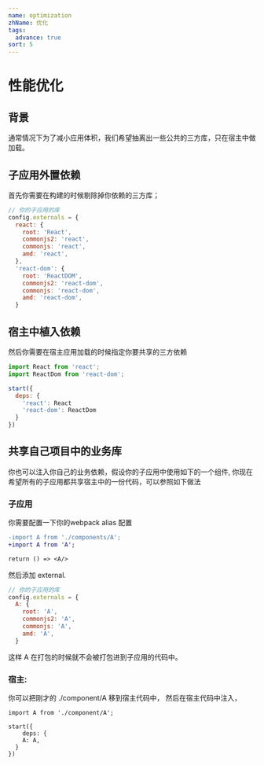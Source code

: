 ```yaml
---
name: optimization
zhName: 优化
tags: 
  advance: true
sort: 5
---
```

# 性能优化
## 背景

通常情况下为了减小应用体积，我们希望抽离出一些公共的三方库，只在宿主中做加载。

## 子应用外置依赖

首先你需要在构建的时候剔除掉你依赖的三方库；

```javascript
// 你的子应用的库
config.externals = {
  react: {
    root: 'React',
    commonjs2: 'react',
    commonjs: 'react',
    amd: 'react',
  },
  'react-dom': {
    root: 'ReactDOM',
    commonjs2: 'react-dom',
    commonjs: 'react-dom',
    amd: 'react-dom',
  }
```

## 宿主中植入依赖

然后你需要在宿主应用加载的时候指定你要共享的三方依赖

```javascript
import React from 'react';
import ReactDom from 'react-dom';

start({
  deps: {
    'react': React
    'react-dom': ReactDom
  }
})

```

## 共享自己项目中的业务库

你也可以注入你自己的业务依赖，假设你的子应用中使用如下的一个组件, 你现在希望所有的子应用都共享宿主中的一份代码，可以参照如下做法

### 子应用

你需要配置一下你的webpack alias 配置

```diff
-import A from './components/A';
+import A from 'A';

return () => <A/>
```

然后添加 external.

```javascript
// 你的子应用的库
config.externals = {
  A: {
    root: 'A',
    commonjs2: 'A',
    commonjs: 'A',
    amd: 'A',
  }
```

这样 A 在打包的时候就不会被打包进到子应用的代码中。

### 宿主:

你可以把刚才的 ./component/A 移到宿主代码中， 然后在宿主代码中注入，

```
import A from './component/A';

start({
	deps: {
    A: A,
  }
})
```